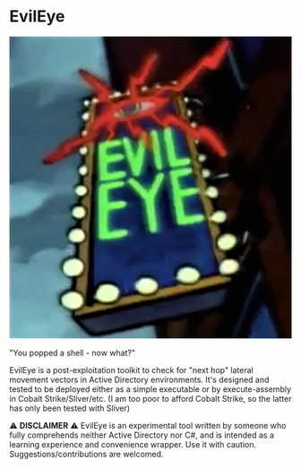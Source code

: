 # EvilEye
![For those of us too lazy for Bloodhound](img/evileye.png)

"You popped a shell - now what?" 

EvilEye is a post-exploitation toolkit to check for "next hop" lateral movement vectors in Active Directory environments. 
It's designed and tested to be deployed either as a simple executable or by execute-assembly in Cobalt Strike/Sliver/etc. (I am too poor to afford Cobalt Strike, so the latter has only been tested with Sliver)

⚠️ **DISCLAIMER** ⚠️
EvilEye is an experimental tool written by someone who fully comprehends neither Active Directory nor C#, and is intended as a learning experience and convenience wrapper. Use it with caution. Suggestions/contributions are welcomed. 
